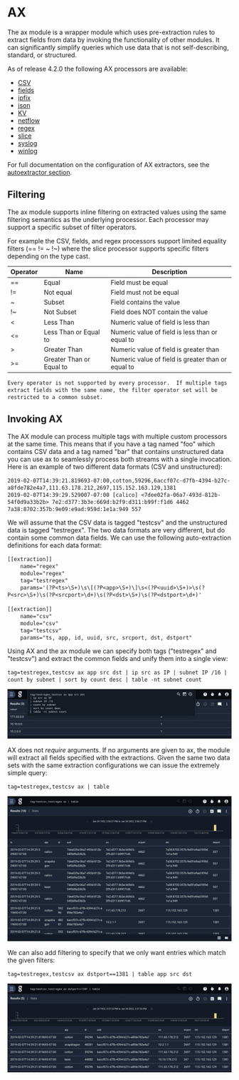 # AX

The ax module is a wrapper module which uses pre-extraction rules to extract fields from data by invoking the functionality of other modules.  It can significantly simplify queries which use data that is not self-describing, standard, or structured.

As of release 4.2.0 the following AX processors are available:

* [CSV](/search/csv/csv)
* [fields](/search/fields/fields)
* [ipfix](/search/ipfix/ipfix)
* [json](/search/json/json)
* [KV](/search/kv/kv)
* [netflow](/search/netflow/netflow)
* [regex](/search/regex/regex)
* [slice](/search/slice/slice)
* [syslog](/search/syslog/syslog)
* [winlog](/search/winlog/winlog)

For full documentation on the configuration of AX extractors, see the [autoextractor section](/configuration/autoextractors).

## Filtering

The ax module supports inline filtering on extracted values using the same filtering semantics as the underlying processor.  Each processor may support a specific subset of filter operators.

For example the CSV, fields, and regex processors support limited equality filters (== != ~ !~) where the slice processor supports specific filters depending on the type cast.

| Operator | Name | Description |
|----------|------|-------------|
| == | Equal | Field must be equal
| != | Not equal | Field must not be equal
| ~ | Subset | Field contains the value
| !~ | Not Subset | Field does NOT contain the value
| < | Less Than | Numeric value of field is less than
| <= | Less Than or Equal to | Numeric value of field is less than or equal to
| > | Greater Than | Numeric value of field is greater than
| >= | Greater Than or Equal to | Numeric value of field is greater than or equal to

```{note}
Every operator is not supported by every processor.  If multiple tags extract fields with the same name, the filter operator set will be restricted to a common subset.
```

## Invoking AX

The AX module can process multiple tags with multiple custom processors at the same time.  This means that if you have a tag named "foo" which contains CSV data and a tag named "bar" that contains unstructured data you can use ax to seamlessly process both streams with a single invocation.  Here is an example of two different data formats (CSV and unstructured):

```
2019-02-07T14:39:21.819693-07:00,cotton,59296,6accf07c-d7fb-4394-b27c-a8fde782e4a7,111.63.178.212,2697,115.152.163.129,1381
2019-02-07T14:39:29.529007-07:00 [calico] <7dee02fa-06a7-493d-812b-54f0d9a33b2b> 7e2:d377:3b3e:669d:b2f9:d311:b99f:f1d6 4462 7a38:8702:357b:9e09:e9ad:959d:1e1a:949 557
```

We will assume that the CSV data is tagged "testcsv" and the unstructured data is tagged "testregex". The two data formats are very different, but do contain some common data fields.  We can use the following auto-extraction definitions for each data format:

```
[[extraction]]
	name="regex"
	module="regex"
	tag="testregex"
	params='(?P<ts>\S+)\s\[(?P<app>\S+)\]\s<(?P<uuid>\S+)>\s(?P<src>\S+)\s(?P<srcport>\d+)\s(?P<dst>\S+)\s(?P<dstport>\d+)'

[[extraction]]
	name="csv"
	module="csv"
	tag="testcsv"
	params="ts, app, id, uuid, src, srcport, dst, dstport"
```

Using AX and the ax module we can specify both tags ("testregex" and "testcsv") and extract the common fields and unify them into a single view:

```gravwell
tag=testregex,testcsv ax app src dst | ip src as IP | subnet IP /16 | count by subnet | sort by count desc | table -nt subnet count
```

![Subnet Counts](subcounts.png)

AX does not *require* arguments.  If no arguments are given to ax, the module will extract all fields specified with the extractions.  Given the same two data sets with the same extraction configurations we can issue the extremely simple query:

```gravwell
tag=testregex,testcsv ax | table
```

![AX Extract All](ax.png)

We can also add filtering to specify that we only want entries which match the given filters:

```gravwell
tag=testregex,testcsv ax dstport==1381 | table app src dst
```

![AX Extract Filter](axfilter.png)
